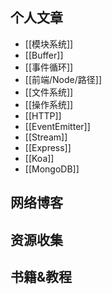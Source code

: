 ## 个人文章

- [[模块系统]]
- [[Buffer]]
- [[事件循环]]
- [[前端/Node/路径]]
- [[文件系统]]
- [[操作系统]]
- [[HTTP]]
- [[EventEmitter]]
- [[Stream]]
- [[Express]]
- [[Koa]]
- [[MongoDB]]

## 网络博客

## 资源收集

## 书籍&教程


